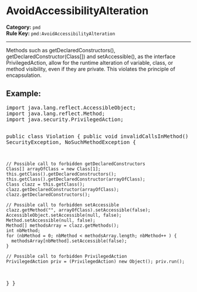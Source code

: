 # AvoidAccessibilityAlteration
**Category:** `pmd`<br/>
**Rule Key:** `pmd:AvoidAccessibilityAlteration`<br/>


-----

<!-- (c) 2019 PMD -->
Methods such as getDeclaredConstructors(), getDeclaredConstructor(Class[]) and setAccessible(), as the interface PrivilegedAction, allow for the runtime alteration of variable, class, or method visibility, even if they are private. This violates the principle of encapsulation.

<h2>Example:</h2>
<pre>
import java.lang.reflect.AccessibleObject;
import java.lang.reflect.Method;
import java.security.PrivilegedAction;

public class Violation {
  public void invalidCallsInMethod() throws SecurityException, NoSuchMethodException {

    // Possible call to forbidden getDeclaredConstructors
    Class[] arrayOfClass = new Class[1];
    this.getClass().getDeclaredConstructors();
    this.getClass().getDeclaredConstructor(arrayOfClass);
    Class clazz = this.getClass();
    clazz.getDeclaredConstructor(arrayOfClass);
    clazz.getDeclaredConstructors();

    // Possible call to forbidden setAccessible
    clazz.getMethod("", arrayOfClass).setAccessible(false);
    AccessibleObject.setAccessible(null, false);
    Method.setAccessible(null, false);
    Method[] methodsArray = clazz.getMethods();
    int nbMethod;
    for (nbMethod = 0; nbMethod < methodsArray.length; nbMethod++ ) {
      methodsArray[nbMethod].setAccessible(false);
    }

    // Possible call to forbidden PrivilegedAction
    PrivilegedAction priv = (PrivilegedAction) new Object(); priv.run();
  }
}
</pre>
